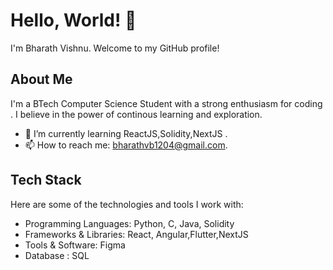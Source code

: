 # Hello, World! 👋

I'm Bharath Vishnu. Welcome to my GitHub profile!

## About Me

I'm a BTech Computer Science Student with a strong enthusiasm for coding . I believe in the power of continous learning and exploration.

- 🌱 I’m currently learning ReactJS,Solidity,NextJS .
- 📫 How to reach me: bharathvb1204@gmail.com.

## Tech Stack

Here are some of the technologies and tools I work with:

- Programming Languages: Python, C, Java, Solidity
- Frameworks & Libraries: React, Angular,Flutter,NextJS
- Tools & Software: Figma
- Database : SQL

